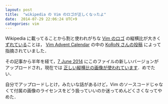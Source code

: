 ```yaml
---
layout: post
title:  "wikipedia の Vim のロゴが正しくなったよ"
date:  2014-07-29 22:06:24 UTC+9
categories: vim
---
```


Wikipedia に載ってることから割と使われがちな [Vim のロゴ](http://commons.wikimedia.org/wiki/File:Vimlogo.svg) の縦横比が大きく
[ずれている](http://upload.wikimedia.org/wikipedia/commons/archive/9/9f/20140607011452!Vimlogo.svg)ことは，
[Vim Advent Calendar](https://atnd.org/events/45072) の中の [KoRoN さんの投稿](http://www.kaoriya.net/blog/2013/12/06/) によって指摘されていました．

その記事から半年を経て，[7 June 2014](http://commons.wikimedia.org/w/index.php?title=File:Vimlogo.svg&action=history) にこのファイルの新しいバージョンが
アップロードされ，現在では [正しい縦横比の画像が使われています](http://upload.wikimedia.org/wikipedia/commons/9/9f/Vimlogo.svg)．めでたい．

自分でアップロードしとけ，みたいな話があるけど，Vim のソースコードじゃなくて付属の画像のライセンスをどう扱っていいのか迷ってめんどくさくなってやめた．
